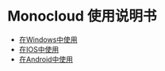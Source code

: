 # Monocloud 使用说明书
+ [在Windows中使用](https://github.com/1874yin/monocloud-usage/blob/master/notes/1.%E5%9C%A8Windows%E4%B8%AD%E4%BD%BF%E7%94%A8.md)
+ [在IOS中使用](https://github.com/1874yin/monocloud-usage/blob/master/README.md#%E5%9C%A8-ios-%E4%B8%AD%E4%BD%BF%E7%94%A8 )
+ [在Android中使用](https://github.com/1874yin/monocloud-usage/blob/master/README.md#%E5%9C%A8-android-%E4%B8%AD%E4%BD%BF%E7%94%A8)
